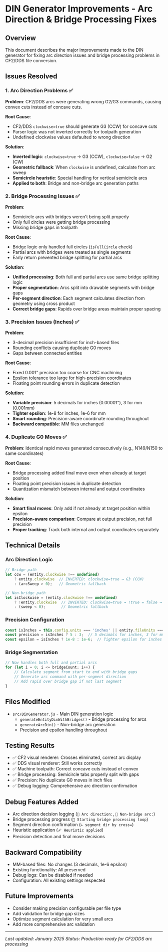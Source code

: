 # DIN Generator Improvements - Arc Direction & Bridge Processing Fixes

## Overview
This document describes the major improvements made to the DIN generator for fixing arc direction issues and bridge processing problems in CF2/DDS file conversion.

## Issues Resolved

### 1. Arc Direction Problems ✅
**Problem**: CF2/DDS arcs were generating wrong G2/G3 commands, causing convex cuts instead of concave cuts.

**Root Cause**: 
- CF2/DDS `clockwise=true` should generate G3 (CCW) for concave cuts
- Parser logic was not inverted correctly for toolpath generation
- Undefined clockwise values defaulted to wrong direction

**Solution**:
- **Inverted logic**: `clockwise=true` → G3 (CCW), `clockwise=false` → G2 (CW)
- **Geometric fallback**: When `clockwise` is undefined, calculate from arc sweep
- **Semicircle heuristic**: Special handling for vertical semicircle arcs
- **Applied to both**: Bridge and non-bridge arc generation paths

### 2. Bridge Processing Issues ✅
**Problem**: 
- Semicircle arcs with bridges weren't being split properly
- Only full circles were getting bridge processing
- Missing bridge gaps in toolpath

**Root Cause**:
- Bridge logic only handled full circles (`isFullCircle` check)
- Partial arcs with bridges were treated as single segments
- Early return prevented bridge splitting for partial arcs

**Solution**:
- **Unified processing**: Both full and partial arcs use same bridge splitting logic
- **Proper segmentation**: Arcs split into drawable segments with bridge gaps
- **Per-segment direction**: Each segment calculates direction from geometry using cross product
- **Correct bridge gaps**: Rapids over bridge areas maintain proper spacing

### 3. Precision Issues (Inches) ✅
**Problem**: 
- 3-decimal precision insufficient for inch-based files
- Rounding conflicts causing duplicate G0 moves
- Gaps between connected entities

**Root Cause**:
- Fixed 0.001" precision too coarse for CNC machining
- Epsilon tolerance too large for high-precision coordinates
- Floating point rounding errors in duplicate detection

**Solution**:
- **Variable precision**: 5 decimals for inches (0.00001"), 3 for mm (0.001mm)
- **Tighter epsilon**: 1e-8 for inches, 1e-6 for mm
- **Smart rounding**: Precision-aware coordinate rounding throughout
- **Backward compatible**: MM files unchanged

### 4. Duplicate G0 Moves ✅
**Problem**: Identical rapid moves generated consecutively (e.g., N149/N150 to same coordinates)

**Root Cause**:
- Bridge processing added final move even when already at target position
- Floating point precision issues in duplicate detection
- Quantization mismatch between internal and output coordinates

**Solution**:
- **Smart final moves**: Only add if not already at target position within epsilon
- **Precision-aware comparison**: Compare at output precision, not full precision
- **Proper tracking**: Track both internal and output coordinates separately

## Technical Details

### Arc Direction Logic
```javascript
// Bridge path
let ccw = (entity.clockwise !== undefined) 
    ? entity.clockwise  // INVERTED: clockwise=true → G3 (CCW)
    : (arcSweep > 0);   // Geometric fallback

// Non-bridge path  
let isClockwise = (entity.clockwise !== undefined)
    ? !entity.clockwise  // INVERTED: clockwise=true → !true = false → G3
    : (sweep < 0);       // Geometric fallback
```

### Precision Configuration
```javascript
const isInches = this.config.units === 'inches' || entity.fileUnits === 'in';
const precision = isInches ? 5 : 3;  // 5 decimals for inches, 3 for mm
const epsilon = isInches ? 1e-8 : 1e-6;  // Tighter epsilon for inches
```

### Bridge Segmentation
```javascript
// Now handles both full and partial arcs
for (let i = 0; i <= bridgeCount; i++) {
    // Calculate segment from start to end with bridge gaps
    // Generate arc command with per-segment direction
    // Add rapid over bridge gap if not last segment
}
```

## Files Modified
- `src/DinGenerator.js` - Main DIN generation logic
  - `generateEntityDinWithBridges()` - Bridge processing for arcs
  - `generateArcDin()` - Non-bridge arc generation
  - Precision and epsilon handling throughout

## Testing Results
- ✅ CF2 visual renderer: Crosses eliminated, correct arc display
- ✅ DDS visual renderer: Still works correctly  
- ✅ Machine toolpath: Correct concave cuts instead of convex
- ✅ Bridge processing: Semicircle tabs properly split with gaps
- ✅ Precision: No duplicate G0 moves in inch files
- ✅ Debug logging: Comprehensive arc direction confirmation

## Debug Features Added
- Arc direction decision logging (`🔄 Arc direction:`, `🔄 Non-bridge arc:`)
- Bridge processing progress (`🔄 Starting bridge processing loop`)
- Segment direction confirmation (`↳ segment dir by cross=`)
- Heuristic application (`🩹 Heuristic applied`)
- Precision detection and final move decisions

## Backward Compatibility
- MM-based files: No changes (3 decimals, 1e-6 epsilon)
- Existing functionality: All preserved
- Debug logs: Can be disabled if needed
- Configuration: All existing settings respected

## Future Improvements
- Consider making precision configurable per file type
- Add validation for bridge gap sizes
- Optimize segment calculation for very small arcs
- Add more comprehensive arc validation

---
*Last updated: January 2025*
*Status: Production ready for CF2/DDS arc processing*
